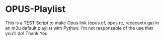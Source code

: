 # OPUS-Playlist
This is a TEST Script to make Opus link (opus.cf, opus.re, racacaxtv.ga) in an m3u default playlist with Python.
I'm not responsable of the use that you'll do!
Thank You
